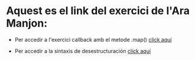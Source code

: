 # Aquest es el link del exercici de l'Ara Manjon:

* Per accedir a l'exercici callback amb el metode .map() [click aquí](https://github.com/AraManjon/fdlp/tree/master/callback-exercise)

* Per accedir a la sintaxis de desestructuración [click aquí](https://developer.mozilla.org/es/docs/Web/JavaScript/Reference/Operators/Destructuring_assignment)